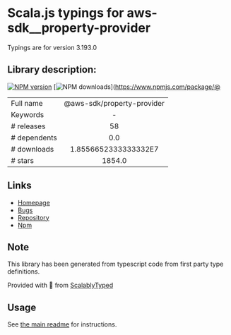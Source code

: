 
# Scala.js typings for aws-sdk__property-provider

Typings are for version 3.193.0

## Library description:
[![NPM version](https://img.shields.io/npm/v/@aws-sdk/property-provider/latest.svg)](https://www.npmjs.com/package/@aws-sdk/property-provider) [![NPM downloads](https://img.shields.io/npm/dm/@aws-sdk/property-provider.svg)](https://www.npmjs.com/package/@

|                    |                 |
| ------------------ | :-------------: |
| Full name          | @aws-sdk/property-provider |
| Keywords           | - |
| # releases         | 58 |
| # dependents       | 0.0 |
| # downloads        | 1.8556652333333332E7 |
| # stars            | 1854.0 |

## Links
- [Homepage](https://github.com/aws/aws-sdk-js-v3/tree/main/packages/property-provider)
- [Bugs](https://github.com/aws/aws-sdk-js-v3/issues)
- [Repository](https://github.com/aws/aws-sdk-js-v3)
- [Npm](https://www.npmjs.com/package/%40aws-sdk%2Fproperty-provider)
    


## Note
This library has been generated from typescript code from first party type definitions.

Provided with :purple_heart: from [ScalablyTyped](https://github.com/oyvindberg/ScalablyTyped)

## Usage
See [the main readme](../../readme.md) for instructions.


